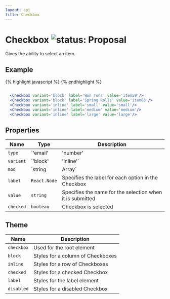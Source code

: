```yaml
---
layout: api
title: Checkbox
---
```

# Checkbox ![status: Proposal](https://img.shields.io/badge/status-prototype-orange.svg)

Gives the ability to select an item.

## Example

{% highlight javascript %}
  <Checkbox variant='block' label='Won Tons' value='item59'/>
  <Checkbox variant='block' label='Spring Rolls' value='item63'/>
  <Checkbox variant='inline' label='small' value='small'/>
  <Checkbox variant='inline' label='medium' value='medium'/>
  <Checkbox variant='inline' label='large' value='large'/>
{% endhighlight %}

```jsx

  <Checkbox variant='block' label='Won Tons' value='item59'/>
  <Checkbox variant='block' label='Spring Rolls' value='item63'/>
  <Checkbox variant='inline' label='small' value='small'/>
  <Checkbox variant='inline' label='medium' value='medium'/>
  <Checkbox variant='inline' label='large' value='large'/>

```

## Properties


| Name | Type | Description |
| --- | --- | --- |
| `type` | `'email'|'number'|'password'|'tel'|'text'|'url'` | Specifies the `type` attribute of the `<input>` element
| `variant` | `'block'|'inline'` | Specifies the direction of the list: stacked or in a line
| `mod` | `string|Array<string>` | Apply custom mods from the theme on the Checkbox
| `label` | `React.Node` | Specifies the label for each option in the Checkbox
| `value` | `string` | Specifies the name for the selection when it is submitted
| `checked` | `boolean` | Checkbox is selected


## Theme


| Name | Description |
| ---  | ----------- |
| `checkbox` | Used for the root element |
| `block` | Styles for a column of Checkboxes|
| `inline` | Styles for a row of Checkboxes |
| `checked` | Styles for a checked Checkbox |
| `label` | Styles for the label element |
| `disabled` | Styles for a disabled Checkbox |
